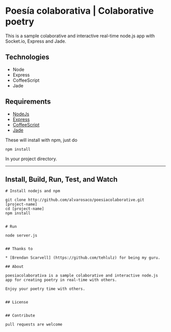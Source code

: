 # Poesía colaborativa | Colaborative poetry

This is a sample colaborative and interactive real-time node.js app with Socket.io, Express and Jade.

## Technologies 

* Node 
* Express 
* CoffeeScript
* Jade 

## Requirements

* [NodeJs](http://nodejs.org)
* [Express](http://expressjs.com)
* [CoffeeScript](http://coffeescript.org)
* [Jade](http://jade-lang.org/)

These will install with npm, just do 

```
npm install
```

In your project directory.

---

## Install, Build, Run, Test, and Watch

```
# Install nodejs and npm

git clone http://github.com/alvarosaco/poesiacolaborative.git [project-name]
cd [project-name]
npm install


# Run

node server.js


## Thanks to

* [Brendan Scarvell] (https://github.com/tehlulz) for being my guru.

## About

poesiacolaborativa is a sample colaborative and interactive node.js app for creating poetry in real-time with others.

Enjoy your poetry time with others.


## License


## Contribute

pull requests are welcome
